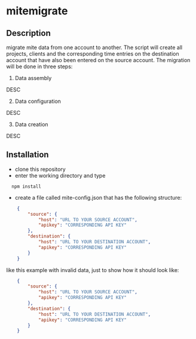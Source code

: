 # mitemigrate

## Description

migrate mite data from one account to another. The script will create all projects, clients and the corresponding time entries on the destination account that have also been entered on the source account. The migration will be done in three steps:

1. Data assembly

DESC

2. Data configuration

DESC

3. Data creation

DESC

## Installation

* clone this repository
* enter the working directory and type

```Shell
  npm install
```

* create a file called mite-config.json that has the following structure:

```JSON
    {
        "source": {
            "host": "URL TO YOUR SOURCE ACCOUNT",
            "apikey": "CORRESPONDING API KEY"
        },
        "destination": {
            "host": "URL TO YOUR DESTINATION ACCOUNT",
            "apikey": "CORRESPONDING API KEY"
        }
    }
```
  
like this example with invalid data, just to show how it should look like:

```JSON
    {
        "source": {
            "host": "URL TO YOUR SOURCE ACCOUNT",
            "apikey": "CORRESPONDING API KEY"
        },
        "destination": {
            "host": "URL TO YOUR DESTINATION ACCOUNT",
            "apikey": "CORRESPONDING API KEY"
        }
    }
```
  
